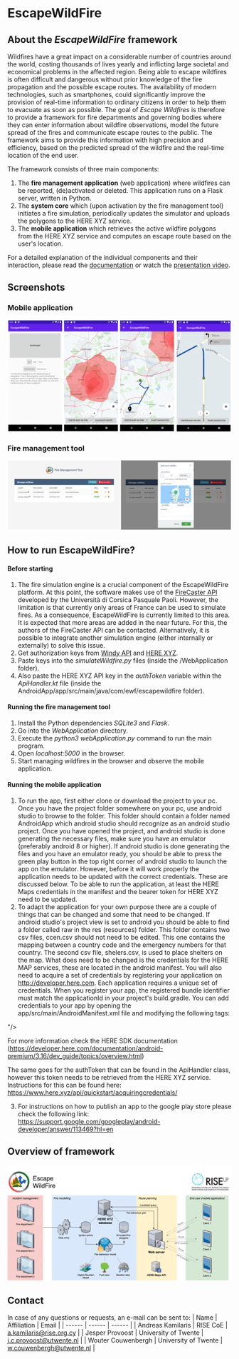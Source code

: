 # EscapeWildFire

## About the *EscapeWildFire* framework

Wildfires have a great impact on a considerable number of countries around the world, costing thousands of lives yearly and inflicting large societal and economical problems in the affected region. Being able to escape wildfires is often difficult and dangerous without prior knowledge of the fire propagation and the possible escape routes. The availability of modern technologies, such as smartphones, could significantly improve the provision of real-time information to ordinary citizens in order to help them to evacuate as soon as possible. The goal of *Escape Wildfires* is therefore to provide a framework for fire departments and governing bodies where they can enter information about wildfire observations, model the future spread of the fires and communicate escape routes to the public. The framework aims to provide this information with high precision and efficiency, based on the predicted spread of the wildfire and the real-time location of the end user.

The framework consists of three main components:
1.  The **fire management application** (web application) where wildfires can be reported, (de)activated or deleted. This application runs on a Flask server, written in Python.
2.  The **system core** which (upon activation by the fire management tool) initiates a fire simulation, periodically updates the simulator and uploads the polygons to the HERE XYZ service.
3.  The **mobile application** which retrieves the active wildfire polygons from the HERE XYZ service and computes an escape route based on the user's location.

For a detailed explanation of the individual components and their interaction, please read the [documentation](Documentation.pdf) or watch the [presentation video](Presentation.mp4).

## Screenshots
### Mobile application
![Screenshots of the mobile app](AndroidAppScreenshots.png)

### Fire management tool
![Screenshots of the web app](FireManagementScreenshots.png)

## How to run EscapeWildFire?
#### Before starting
1.  The fire simulation engine is a crucial component of the EscapeWildFire platform. At this point, the software makes use of the [FireCaster API](https://firecaster.universita.corsica/) developed by the Università di Corsica Pasquale Paoli. However, the limitation is that currently only areas of France can be used to simulate fires. As a consequence, EscapeWildFire is currently limited to this area. It is expected that more areas are added in the near future. For this, the authors of the FireCaster API can be contacted. Alternatively, it is possible to integrate another simulation engine (either internally or externally) to solve this issue.
2. Get authorization keys from [Windy API](https://api.windy.com/) and [HERE XYZ](https://www.here.xyz/).
3.  Paste keys into the *simulateWildfire.py* files (inside the /WebApplication folder).
4.  Also paste the HERE XYZ API key in the *authToken* variable within the *ApiHandler.kt* file (inside the AndroidApp/app/src/main/java/com/ewf/escapewildfire folder).

#### Running the fire management tool
1.  Install the Python dependencies *SQLite3* and *Flask*.
2.  Go into the *WebApplication* directory.
3.  Execute the *python3 webApplication.py* command to run the main program.
4.  Open *localhost:5000* in the browser.
5.  Start managing wildfires in the browser and observe the mobile application.

#### Running the mobile application
1.  To run the app, first either clone or download the project to your pc. Once you have the project folder somewhere on your pc, use android studio to browse to the folder. This folder should contain a folder named AndroidApp which android studio should recognize as an android studio project. Once you have opened the project, and android studio is done generating the necessary files, make sure you have an emulator (preferably android 8 or higher). If android studio is done generating the files and you have an emulator ready, you should be able to press the green play button in the top right corner of android studio to launch the app on the emulator. However, before it will work properly the application needs to be updated with the correct credentials. These are discussed below. To be able to run the application, at least the HERE Maps credentials in the manifest and the bearer token for HERE XYZ need to be updated.
2.  To adapt the application for your own purpose there are a couple of things that can be changed and some that need to be changed. If android studio's project view is set to android you should be able to find a folder called raw in the res (resources) folder. This folder contains two csv files, ccen.csv should not need to be edited. This one contains the mapping between a country code and the emergency numbers for that country. The second csv file, shelers.csv, is used to place shelters on the map. What does need to be changed is the credentials for the HERE MAP services, these are located in the android manifest. You will also need to acquire a set of credentials by registering your application on http://developer.here.com. Each application requires a unique set of credentials. When you register your app, the registered bundle identifier must match the applicationId in your project's build.gradle. You can add credentials to your app by opening the app/src/main/AndroidManifest.xml file and modifying the following <meta-data> tags:

<meta-data android:name="com.here.android.maps.appid" android:value="{YOUR_APP_ID}"/>
<meta-data android:name="com.here.android.maps.apptoken" android:value="{YOUR_APP_CODE}"/>
<meta-data android:name="com.here.android.maps.license.key" android:value="{YOUR_LICENSE_KEY}"/>"/>

For more information check the HERE SDK documentation (https://developer.here.com/documentation/android-premium/3.16/dev_guide/topics/overview.html)

The same goes for the authToken that can be found in the ApiHandler class, however this token needs to be retrieved from the HERE XYZ service.
Instructions for this can be found here: https://www.here.xyz/api/quickstart/acquiringcredentials/

3.  For instructions on how to publish an app to the google play store please check the following link:
https://support.google.com/googleplay/android-developer/answer/113469?hl=en

## Overview of framework
![System architecture diagram](SystemArchitecture.png)

## Contact
In case of any questions or requests, an e-mail can be sent to:
| Name | Affiliation | Email |
| ------ | ------ | ------ |
| Andreas Kamilaris | RISE CoE | [a.kamilaris@rise.org.cy](mailto:a.kamilaris@rise.org.cy) |
| Jesper Provoost | University of Twente | [j.c.provoost@utwente.nl](mailto:j.c.provoost@utwente.nl) |
| Wouter Couwenbergh | University of Twente | [w.couwenbergh@utwente.nl](mailto:w.couwenbergh@utwente.nl) |
